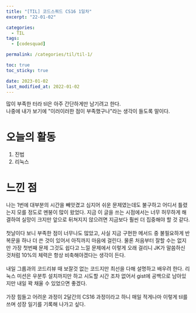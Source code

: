```yaml
---
title: "[TIL] 코드스쿼드 CS16 1일차"
excerpt: "22-01-02"

categories:
  - TIL
tags:
  - [codesquad]

permalink: /categories/til/til-1/

toc: true
toc_sticky: true

date: 2023-01-02
last_modified_at: 2022-01-02
---
```


많이 부족한 터라 til은 아주 간단하게만 남기려고 한다.<br>
나중에 내가 보기에 "이러이러한 점이 부족했구나"라는 생각이 들도록 말이다. <br>

# 오늘의 활동
1. 진법
2. 리눅스

# 느낀 점
나는 1번에 대부분의 시간을 빼앗겼고 심지어 쉬운 문제였는데도 불구하고 어디서 틀렸는지 모를 정도로 멘붕이 많이 왔었다. 지금 이 글을 쓰는 시점에서는 너무 허무하게 해결하여 실망이 크지만 앞으로 뒤쳐지지 않으려면 지금보다 훨씬 더 집중해야 할 것 같다. <br>
<br>
첫날이다 보니 부족한 점이 너무나도 많았고, 사실 지금 구현한 메서드 중 불필요하게 반복문을 하나 더 쓴 것이 있어서 아직까지 마음에 걸린다. 물론 처음부터 잘할 수는 없지만 가장 첫번째 문제 그것도 쉽다고 느낄 문제에서 이렇게 오래 걸리니 JK가 말씀하신 것처럼 10%의 체력은 항상 비축해야겠다는 생각이 든다. <br>
<br>
내일 그룹과의 코드리뷰 때 보잘것 없는 코드지만 최선을 다해 설명하고 배우려 한다. 리눅스 미션은 우분투 설치까지만 하고 시도할 시간 조차 없어서 gist에 공백으로 남아있지만 내일 꽉 채울 수 있었으면 좋겠다.<br>
<br>
가장 힘들고 어려운 과정이 2달간의 CS16 과정이라고 하니 매일 적게나마 이렇게 til를 쓰며 성장 일기를 기록해 나가고 싶다.